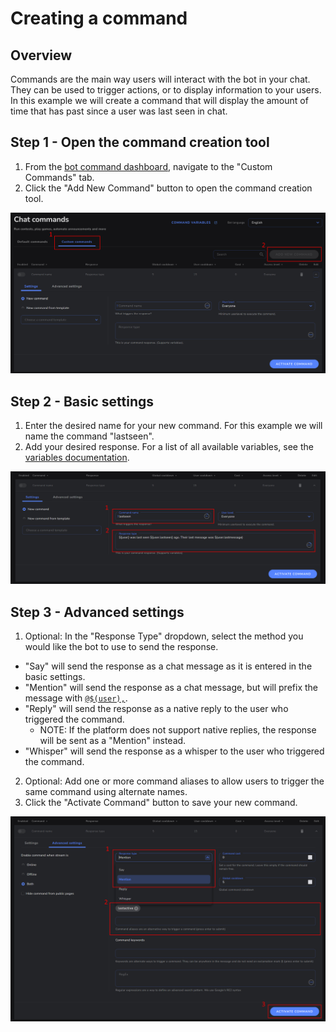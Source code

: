 # Creating a command

## Overview

Commands are the main way users will interact with the bot in your chat. They can be used to trigger actions, or to display information to your users. In this example we will create a command that will display the amount of time that has past since a user was last seen in chat.

## Step 1 - Open the command creation tool

1. From the [bot command dashboard](https://streamelements.com/dashboard/bot/commands), navigate to the "Custom Commands" tab.
2. Click the "Add New Command" button to open the command creation tool.

![Step 1](img/step_1.png)

## Step 2 - Basic settings

1. Enter the desired name for your new command. For this example we will name the command "lastseen".
2. Add your desired response. For a list of all available variables, see the [variables documentation](../../variables).

![Step 2](img/step_2.png)

## Step 3 - Advanced settings

1. Optional: In the "Response Type" dropdown, select the method you would like the bot to use to send the response.
  - "Say" will send the response as a chat message as it is entered in the basic settings.
  - "Mention" will send the response as a chat message, but will prefix the message with [`@$(user),`](../../variables/sender).
  - "Reply" will send the response as a native reply to the user who triggered the command.
    - NOTE: If the platform does not support native replies, the response will be sent as a "Mention" instead.
  - "Whisper" will send the response as a whisper to the user who triggered the command.
2. Optional: Add one or more command aliases to allow users to trigger the same command using alternate names.
3. Click the "Activate Command" button to save your new command.

![Step 3](img/step_3.png)
